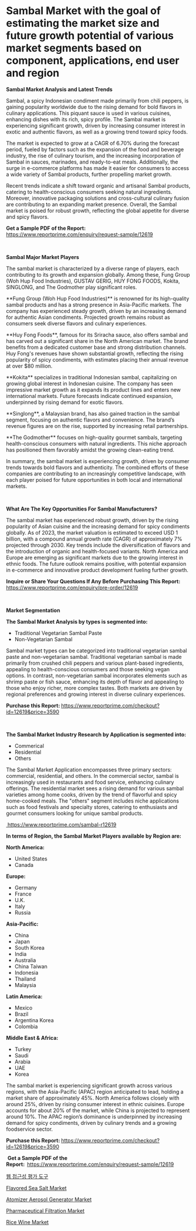 <p><h1>Sambal Market with the goal of estimating the market size and future growth potential of various market segments based on component, applications, end user and region</h1></p><p><strong>Sambal Market Analysis and Latest Trends</strong></p>
<p><p>Sambal, a spicy Indonesian condiment made primarily from chili peppers, is gaining popularity worldwide due to the rising demand for bold flavors in culinary applications. This piquant sauce is used in various cuisines, enhancing dishes with its rich, spicy profile. The Sambal market is experiencing significant growth, driven by increasing consumer interest in exotic and authentic flavors, as well as a growing trend toward spicy foods.</p><p>The market is expected to grow at a CAGR of 6.70% during the forecast period, fueled by factors such as the expansion of the food and beverage industry, the rise of culinary tourism, and the increasing incorporation of Sambal in sauces, marinades, and ready-to-eat meals. Additionally, the surge in e-commerce platforms has made it easier for consumers to access a wide variety of Sambal products, further propelling market growth.</p><p>Recent trends indicate a shift toward organic and artisanal Sambal products, catering to health-conscious consumers seeking natural ingredients. Moreover, innovative packaging solutions and cross-cultural culinary fusion are contributing to an expanding market presence. Overall, the Sambal market is poised for robust growth, reflecting the global appetite for diverse and spicy flavors.</p></p>
<p><strong>Get a Sample PDF of the Report:&nbsp;</strong> <a href="https://www.reportprime.com/enquiry/request-sample/12619">https://www.reportprime.com/enquiry/request-sample/12619</a></p>
<p>&nbsp;</p>
<p><strong>Sambal Major Market Players</strong></p>
<p><p>The sambal market is characterized by a diverse range of players, each contributing to its growth and expansion globally. Among these, Fung Group (Woh Hup Food Industries), GUSTAV GERIG, HUY FONG FOODS, Kokita, SINGLONG, and The Godmother play significant roles.</p><p>**Fung Group (Woh Hup Food Industries)** is renowned for its high-quality sambal products and has a strong presence in Asia-Pacific markets. The company has experienced steady growth, driven by an increasing demand for authentic Asian condiments. Projected growth remains robust as consumers seek diverse flavors and culinary experiences.</p><p>**Huy Fong Foods**, famous for its Sriracha sauce, also offers sambal and has carved out a significant share in the North American market. The brand benefits from a dedicated customer base and strong distribution channels. Huy Fong's revenues have shown substantial growth, reflecting the rising popularity of spicy condiments, with estimates placing their annual revenue at over $80 million.</p><p>**Kokita** specializes in traditional Indonesian sambal, capitalizing on growing global interest in Indonesian cuisine. The company has seen impressive market growth as it expands its product lines and enters new international markets. Future forecasts indicate continued expansion, underpinned by rising demand for exotic flavors.</p><p>**Singlong**, a Malaysian brand, has also gained traction in the sambal segment, focusing on authentic flavors and convenience. The brand’s revenue figures are on the rise, supported by increasing retail partnerships.</p><p>**The Godmother** focuses on high-quality gourmet sambals, targeting health-conscious consumers with natural ingredients. This niche approach has positioned them favorably amidst the growing clean-eating trend.</p><p>In summary, the sambal market is experiencing growth, driven by consumer trends towards bold flavors and authenticity. The combined efforts of these companies are contributing to an increasingly competitive landscape, with each player poised for future opportunities in both local and international markets.</p></p>
<p>&nbsp;</p>
<p><strong>What Are The Key Opportunities For Sambal Manufacturers?</strong></p>
<p><p>The sambal market has experienced robust growth, driven by the rising popularity of Asian cuisine and the increasing demand for spicy condiments globally. As of 2023, the market valuation is estimated to exceed USD 1 billion, with a compound annual growth rate (CAGR) of approximately 7% projected through 2030. Key trends include the diversification of flavors and the introduction of organic and health-focused variants. North America and Europe are emerging as significant markets due to the growing interest in ethnic foods. The future outlook remains positive, with potential expansion in e-commerce and innovative product development fueling further growth.</p></p>
<p><strong>Inquire or Share Your Questions If Any Before Purchasing This Report:</strong> <a href="https://www.reportprime.com/enquiry/pre-order/12619">https://www.reportprime.com/enquiry/pre-order/12619</a></p>
<p>&nbsp;</p>
<p><strong>Market Segmentation</strong></p>
<p><strong>The Sambal Market Analysis by types is segmented into:</strong></p>
<p><ul><li>Traditional Vegetarian Sambal Paste</li><li>Non-Vegetarian Sambal</li></ul></p>
<p><p>Sambal market types can be categorized into traditional vegetarian sambal paste and non-vegetarian sambal. Traditional vegetarian sambal is made primarily from crushed chili peppers and various plant-based ingredients, appealing to health-conscious consumers and those seeking vegan options. In contrast, non-vegetarian sambal incorporates elements such as shrimp paste or fish sauce, enhancing its depth of flavor and appealing to those who enjoy richer, more complex tastes. Both markets are driven by regional preferences and growing interest in diverse culinary experiences.</p></p>
<p><strong>Purchase this Report:&nbsp;</strong><a href="https://www.reportprime.com/checkout?id=12619&price=3590">https://www.reportprime.com/checkout?id=12619&price=3590</a></p>
<p>&nbsp;</p>
<p><strong>The Sambal Market Industry Research by Application is segmented into:</strong></p>
<p><ul><li>Commerical</li><li>Residential</li><li>Others</li></ul></p>
<p><p>The Sambal Market Application encompasses three primary sectors: commercial, residential, and others. In the commercial sector, sambal is increasingly used in restaurants and food service, enhancing culinary offerings. The residential market sees a rising demand for various sambal varieties among home cooks, driven by the trend of flavorful and spicy home-cooked meals. The "others" segment includes niche applications such as food festivals and specialty stores, catering to enthusiasts and gourmet consumers looking for unique sambal products.</p></p>
<p><a href="https://www.reportprime.com/sambal-r12619">&nbsp;https://www.reportprime.com/sambal-r12619</a></p>
<p><strong>In terms of Region, the Sambal Market Players available by Region are:</strong></p>
<p>
    <p> <strong> North America: </strong>
        <ul>
            <li>United States</li>
            <li>Canada</li>
        </ul>
        </p> 
    <p> <strong> Europe: </strong>
        <ul>
            <li>Germany</li>
            <li>France</li>
            <li>U.K.</li>
            <li>Italy</li>
            <li>Russia</li>
        </ul>
        </p> 
    <p> <strong> Asia-Pacific: </strong>
        <ul>
            <li>China</li>
            <li>Japan</li>
            <li>South Korea</li>
            <li>India</li>
            <li>Australia</li>
            <li>China Taiwan</li>
            <li>Indonesia</li>
            <li>Thailand</li>
            <li>Malaysia</li>
        </ul>
        </p> 
    <p> <strong> Latin America: </strong>
        <ul>
            <li>Mexico</li>
            <li>Brazil</li>
            <li>Argentina Korea</li>
            <li>Colombia</li>
        </ul>
        </p> 
    <p> <strong> Middle East & Africa: </strong>
        <ul>
            <li>Turkey</li>
            <li>Saudi</li>
            <li>Arabia</li>
            <li>UAE</li>
            <li>Korea</li>
        </ul>
    </p>
    </p>
<p><p>The sambal market is experiencing significant growth across various regions, with the Asia-Pacific (APAC) region anticipated to lead, holding a market share of approximately 45%. North America follows closely with around 25%, driven by rising consumer interest in ethnic cuisines. Europe accounts for about 20% of the market, while China is projected to represent around 10%. The APAC region’s dominance is underpinned by increasing demand for spicy condiments, driven by culinary trends and a growing foodservice sector.</p></p>
<p><strong>Purchase this Report: </strong><a href="https://www.reportprime.com/checkout?id=12619&price=3590">https://www.reportprime.com/checkout?id=12619&price=3590</a></p>
<p>&nbsp;<strong>Get a Sample PDF of the Report:&nbsp;&nbsp;</strong><a href="https://www.reportprime.com/enquiry/request-sample/12619">https://www.reportprime.com/enquiry/request-sample/12619</a></p>
<p><strong></strong></p>
<p><p><a href="https://medium.com/@gabrielblanda5656/%EA%B8%80%EB%A1%9C%EB%B2%8C-%EC%9B%B9-%EC%A0%91%EA%B7%BC%EC%84%B1-%ED%8F%89%EA%B0%80-%EB%8F%84%EA%B5%AC-%EC%8B%9C%EC%9E%A5-%EB%B6%80%EB%AC%B8-2024-2031-%EC%8B%9C%EC%9E%A5-%EC%A7%80%ED%91%9C-%EB%B0%8F-%EC%8B%9C%EC%9E%A5-%EC%A0%84%EB%9E%B5%EC%A0%81-%ED%86%B5%EC%B0%B0-fe75e8bf47e4">웹 접근성 평가 도구</a></p><p><a href="https://www.linkedin.com/pulse/flavored-sea-salt-market-share-size-trends-industry-analysis-gzkge?trackingId=0Vr6CCBTRcOwRi7xWTIEAg%3D%3D">Flavored Sea Salt Market</a></p><p><a href="https://issuu.com/reportprime-2/docs/atomizer-aerosol-generator-market-s_33d2f0991e90af">Atomizer Aerosol Generator Market</a></p><p><a href="https://medium.com/@rosslarkin1962/global-perspectives-on-pharmaceutical-filtration-market-trends-challenges-and-forecast-73911fd00221">Pharmaceutical Filtration Market</a></p><p><a href="https://github.com/NancyAlvarado586/Market-Research-Report-List-1/blob/main/rice-wine-market.md">Rice Wine Market</a></p></p>